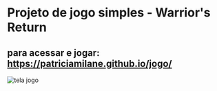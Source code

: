 # Projeto de jogo simples - Warrior's Return
 
## para acessar e jogar: https://patriciamilane.github.io/jogo/



![tela jogo](https://github.com/patriciamilane/jogo/blob/master/imagens/gif.gif)


